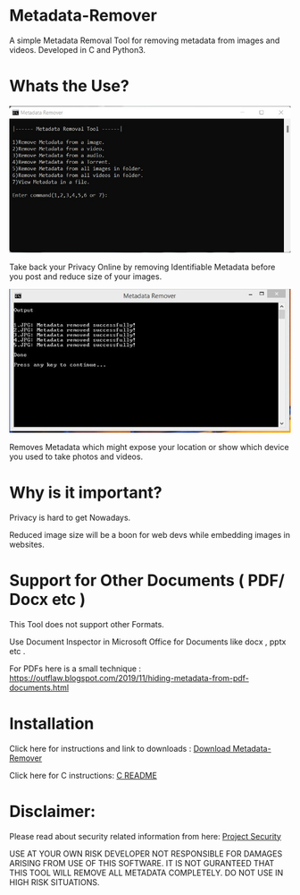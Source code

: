 # Metadata-Remover
A simple Metadata Removal Tool for removing metadata from images and videos. Developed in C and Python3.

# Whats the Use?

<img src="img/Scan.JPG">

Take back your Privacy Online by removing Identifiable Metadata before you post and reduce size of your images.

<img src="img/Results.JPG">

Removes Metadata which might expose your location or show which device you used to take photos and videos.

# Why is it important?

Privacy is hard to get Nowadays.

Reduced image size will be a boon for web devs while embedding images in websites.

# Support for Other Documents ( PDF/ Docx etc )

This Tool does not support other Formats.

Use Document Inspector in Microsoft Office for Documents like docx , pptx etc .

For PDFs here is a small technique : https://outflaw.blogspot.com/2019/11/hiding-metadata-from-pdf-documents.html

# Installation 

Click here for instructions and link to downloads : [Download Metadata-Remover](https://github.com/Anish-M-code/Metadata-Remover/releases/tag/v1.6)

Click here for C instructions: [C README](C%20Source%20Code/README.md)

# Disclaimer:

Please read about security related information from here: [Project Security](/SECURITY.md)

USE AT YOUR OWN RISK DEVELOPER NOT RESPONSIBLE FOR DAMAGES ARISING FROM USE OF THIS SOFTWARE.
IT IS NOT GURANTEED THAT THIS TOOL WILL REMOVE ALL METADATA COMPLETELY. 
DO NOT USE IN HIGH RISK SITUATIONS.
